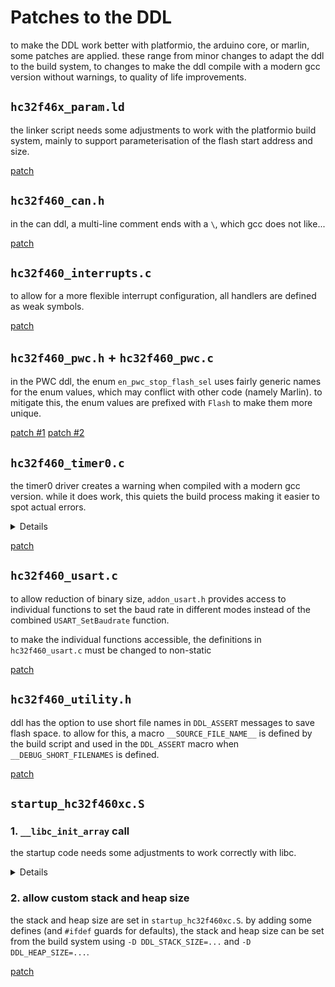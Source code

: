 # Patches to the DDL

to make the DDL work better with platformio, the arduino core, or marlin, some patches are applied.
these range from minor changes to adapt the ddl to the build system, to changes to make the ddl compile with a modern gcc version without warnings, to quality of life improvements.

## `hc32f46x_param.ld`

the linker script needs some adjustments to work with the platformio build system, mainly to support parameterisation of the flash start address and size.

[patch](./hc32f46x_param.ld.patch)

## `hc32f460_can.h`

in the can ddl, a multi-line comment ends with a `\`, which gcc does not like...

[patch](./hc32f460_can.h.patch)

## `hc32f460_interrupts.c`

to allow for a more flexible interrupt configuration, all handlers are defined as weak symbols.

[patch](./hc32f460_interrupts.c.patch)

## `hc32f460_pwc.h` + `hc32f460_pwc.c`

in the PWC ddl, the enum `en_pwc_stop_flash_sel` uses fairly generic names for the enum values, which may conflict with other code (namely Marlin).
to mitigate this, the enum values are prefixed with `Flash` to make them more unique.

[patch #1](./hc32f460_pwc.h.patch)
[patch #2](./hc32f460_pwc.c.patch)

## `hc32f460_timer0.c`

the timer0 driver creates a warning when compiled with a modern gcc version.
while it does work, this quiets the build process making it easier to spot actual errors.

<details>
<summary>Details</summary>

during reset of BCONR register, the original ddl code uses a bitfield `pstcTim0Reg->BCONR_f` cast to a uint32_t to clear the register. This causes a type-pruning warning.
To fix this, `pstcTim0Reg->BCONR_f` can be replaced with `pstcTim0Reg->BCONR` (which is the raw register value BCONR_f represents) in the register clear code.

Since the following code uses the value in the variable `stcBconrTmp`, it has to be set after the register clear code.

</details>

[patch](./hc32f460_timer0.c.patch)

## `hc32f460_usart.c`

to allow reduction of binary size, `addon_usart.h` provides access to individual functions to set the baud rate in different modes instead of the combined `USART_SetBaudrate` function.

to make the individual functions accessible, the definitions in `hc32f460_usart.c` must be changed to non-static

[patch](./hc32f460_usart.c.patch)

## `hc32f460_utility.h`

ddl has the option to use short file names in `DDL_ASSERT` messages to save flash space.
to allow for this, a macro `__SOURCE_FILE_NAME__` is defined by the build script and used in the `DDL_ASSERT` macro when `__DEBUG_SHORT_FILENAMES` is defined.

[patch](./hc32f460_utility.h.patch)

## `startup_hc32f460xc.S`

### 1. `__libc_init_array` call
the startup code needs some adjustments to work correctly with libc.

<details>
<summary>Details</summary>

to initialize libc, a call to `__libc_init_array` is required before `main` is called.

</details>

### 2. allow custom stack and heap size
the stack and heap size are set in `startup_hc32f460xc.S`.
by adding some defines (and `#ifdef` guards for defaults), the stack and heap size can be set from the build system using `-D DDL_STACK_SIZE=...` and `-D DDL_HEAP_SIZE=...`.

[patch](./startup_hc32f460.S.patch)
